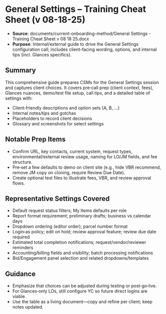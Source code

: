 # General Settings – Training Cheat Sheet (v 08-18-25)

- **Source**: documents/current-onboarding-method/General Settings - Training Cheat Sheet v 08 18 25.docx
- **Purpose**: Internal/external guide to drive the General Settings configuration call; includes client-facing wording, options, and internal tips (incl. Glances specifics).

## Summary
This comprehensive guide prepares CSMs for the General Settings session and captures client choices. It covers pre‑call prep (client context, fees), Glances nuances, demo/test file setup, call tips, and a detailed table of settings with:
- Client‑friendly descriptions and option sets (A, B, …)
- Internal notes/tips and gotchas
- Placeholders to record client decisions
- Glossary and screenshots for select settings

## Notable Prep Items
- Confirm URL, key contacts, current system, request types, environmental/external review usage, naming for LO/JM fields, and fee structure.
- Pre‑set a few defaults to demo on client site (e.g., hide VBR recommend, remove JM copy on cloning, require Review Due Date).
- Create optional test files to illustrate fees, VBR, and review approval flows.

## Representative Settings Covered
- Default request status filters; My Items defaults per role
- Report format requirement; preliminary drafts; business vs calendar days
- Dropdown ordering (editor order); parcel number format
- Login‑as policy; edit on hold; review approval feature; review due date required
- Estimated total completion notifications; request/vendor/reviewer reminders
- Accounting/billing fields and visibility; batch processing notifications
- Bid/Engagement panel selection and related dropdowns/templates

## Guidance
- Emphasize that choices can be adjusted during testing or post‑go‑live.
- For Glances‑only LOs, still configure YC so future direct logins are viable.
- Use the table as a living document—copy and refine per client; keep notes updated.
